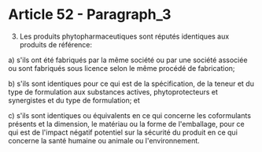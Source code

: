 # Article 52 - Paragraph_3

3. Les produits phytopharmaceutiques sont réputés identiques aux produits de référence:

a) s'ils ont été fabriqués par la même société ou par une société associée ou sont fabriqués sous licence selon le même procédé de fabrication;

b) s'ils sont identiques pour ce qui est de la spécification, de la teneur et du type de formulation aux substances actives, phytoprotecteurs et synergistes et du type de formulation; et

c) s'ils sont identiques ou équivalents en ce qui concerne les coformulants présents et la dimension, le matériau ou la forme de l'emballage, pour ce qui est de l'impact négatif potentiel sur la sécurité du produit en ce qui concerne la santé humaine ou animale ou l'environnement.
